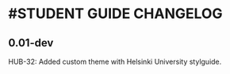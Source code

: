 

#STUDENT GUIDE CHANGELOG
=================

## 0.01-dev
  HUB-32: Added custom theme with Helsinki University stylguide.
